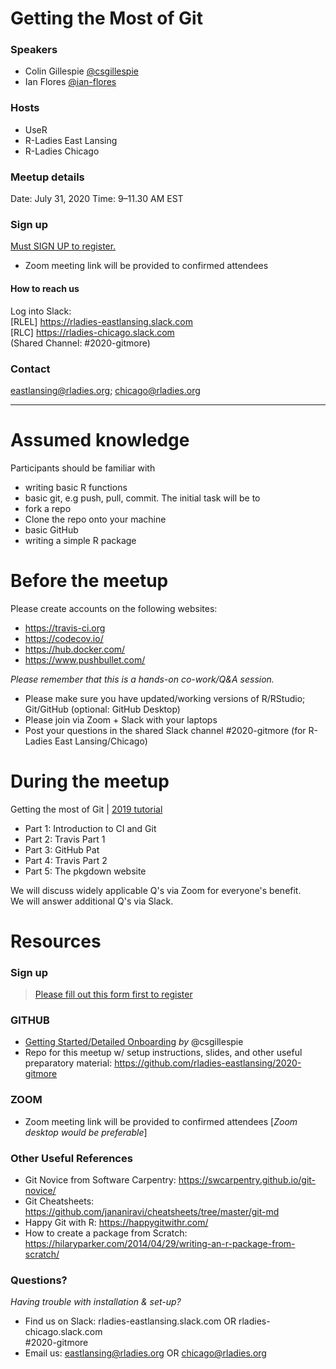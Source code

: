 
# Getting the Most of Git
### Speakers
- Colin Gillespie [@csgillespie](https://github.com/csgillespie)
- Ian Flores [@ian-flores](https://github.com/ian-flores)

### Hosts
- UseR
- R-Ladies East Lansing
- R-Ladies Chicago

### Meetup details
Date: July 31, 2020
Time: 9–11.30 AM EST

### Sign up
[Must SIGN UP to register.](https://forms.gle/PRp26658f66BA3vW8)
- Zoom meeting link will be provided to confirmed attendees

#### How to reach us
Log into Slack: <br>
[RLEL] https://rladies-eastlansing.slack.com <br>
[RLC]  https://rladies-chicago.slack.com <br>
(Shared Channel: #2020-gitmore)

### Contact
eastlansing@rladies.org; chicago@rladies.org 

***

# Assumed knowledge
Participants should be familiar with
- writing basic R functions
- basic git, e.g push, pull, commit. The initial task will be to
- fork a repo
- Clone the repo onto your machine
- basic GitHub
- writing a simple R package

# Before the meetup
Please create accounts on the following websites:
- https://travis-ci.org
- https://codecov.io/
- https://hub.docker.com/
- https://www.pushbullet.com/

*Please remember that this is a hands-on co-work/Q&A session.*

- Please make sure you have updated/working versions of R/RStudio; Git/GitHub (optional: GitHub Desktop)
- Please join via Zoom + Slack with your laptops
- Post your questions in the shared Slack channel #2020-gitmore (for R-Ladies East Lansing/Chicago)


# During the meetup

Getting the most of Git | [2019 tutorial](https://www.jumpingrivers.com/t/2019-user-git/#1)
- Part 1: Introduction to CI and Git
- Part 2: Travis Part 1
- Part 3: GitHub Pat
- Part 4: Travis Part 2
- Part 5: The pkgdown website

We will discuss widely applicable Q's via Zoom for everyone's benefit. <br>
We will answer additional Q's via Slack. <br>

# Resources
### Sign up
> [Please fill out this form first to register](https://forms.gle/PRp26658f66BA3vW8)

### GITHUB
- [Getting Started/Detailed Onboarding](https://gist.github.com/csgillespie/447e4ebed711199a320c97a65f71da84) _by_ @csgillespie
- Repo for this meetup w/ setup instructions, slides, and other useful preparatory material: https://github.com/rladies-eastlansing/2020-gitmore

### ZOOM
- Zoom meeting link will be provided to confirmed attendees
[_Zoom desktop would be preferable_]

### Other Useful References
* Git Novice from Software Carpentry: https://swcarpentry.github.io/git-novice/
* Git Cheatsheets: https://github.com/jananiravi/cheatsheets/tree/master/git-md
* Happy Git with R: https://happygitwithr.com/
* How to create a package from Scratch: https://hilaryparker.com/2014/04/29/writing-an-r-package-from-scratch/

### Questions?
_Having trouble with installation & set-up?_ <br>
- Find us on Slack: rladies-eastlansing.slack.com OR rladies-chicago.slack.com <br> #2020-gitmore
- Email us: eastlansing@rladies.org OR chicago@rladies.org

